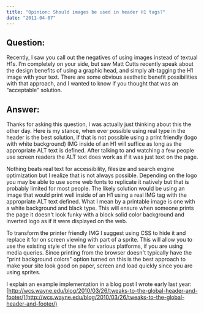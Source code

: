 ```yaml
---
title: "Opinion: Should images be used in header H1 tags?"
date: "2011-04-07"
---
```


## Question:

Recently, I saw you call out the negatives of using images instead of textual H1s. I’m completely on your side, but saw Matt Cutts recently speak about the design benefits of using a graphic head, and simply alt-tagging the H1 image with your text. There are some obvious aesthetic benefit possibilities with that approach, and I wanted to know if you thought that was an “acceptable” solution.

## Answer:

Thanks for asking this question, I was actually just thinking about this the other day. Here is my stance, when ever possible using real type in the header is the best solution, if that is not possible using a print friendly (logo with white background) IMG inside of an H1 will suffice as long as the appropriate ALT text is defined. After talking to and watching a few people use screen readers the ALT text does work as if it was just text on the page.

Nothing beats real text for accessibility, filesize and search engine optimization but I realize that is not always possible. Depending on the logo you may be able to use some web fonts to replicate it natively but that is probably limited for most people. The likely solution would be using an image that would print well inside of an H1 using a real IMG tag with the appropriate ALT text defined. What I mean by a printable image is one with a white background and black type. This will ensure when someone prints the page it doesn't look funky with a block solid color background and inverted logo as if it were displayed on the web.

To transform the printer friendly IMG I suggest using CSS to hide it and replace it for on screen viewing with part of a sprite. This will allow you to use the existing style of the site for various platforms, if you are using media queries. Since printing from the browser doesn't typically have the "print background colors" option turned on this is the best approach to make your site look good on paper, screen and load quickly since you are using sprites.

I explain an example implementation in a blog post I wrote early last year: [http://wcs.wayne.edu/blog/2010/03/26/tweaks-to-the-global-header-and-footer/](http://wcs.wayne.edu/blog/2010/03/26/tweaks-to-the-global-header-and-footer/)
